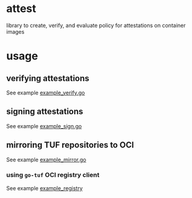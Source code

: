 # attest
library to create, verify, and evaluate policy for attestations on container images

# usage
## verifying attestations
See example [example_verify.go](./pkg/attest/example_verify.go)

## signing attestations
See example [example_sign.go](./pkg/attest/example_sign.go)

## mirroring TUF repositories to OCI
See example [example_mirror.go](./pkg/mirror/example_mirror.go)

### using `go-tuf` OCI registry client
See example [example_registry](./pkg/tuf/example_registry.go)
